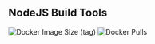 NodeJS Build Tools
---

![Docker Image Size (tag)](https://img.shields.io/docker/image-size/crazyuploader/node_build_tools/latest) 
![Docker Pulls](https://img.shields.io/docker/pulls/crazyuploader/node_build_tools)
